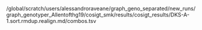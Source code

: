 /global/scratch/users/alessandroraveane/graph_geno_separated/new_runs/graph_genotyper_Allentofthg19/cosigt_smk/results/cosigt_results/DKS-A-1.sort.rmdup.realign.md/combos.tsv